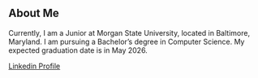 ## About Me
Currently, I am a Junior at Morgan State University, located in Baltimore, Maryland. I am pursuing a Bachelor’s degree in Computer Science. My expected graduation date is in May 2026.

[Linkedin Profile](https://www.linkedin.com/in/dipesh-banjara-a310a32ba/)



